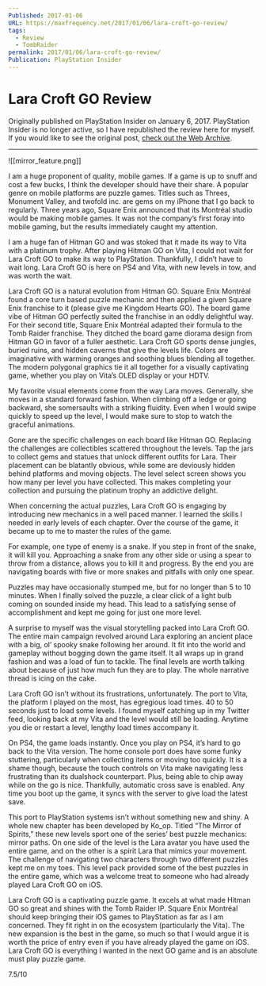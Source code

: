 ```yaml
---
Published: 2017-01-06
URL: https://maxfrequency.net/2017/01/06/lara-croft-go-review/
tags:
  - Review
  - TombRaider
permalink: 2017/01/06/lara-croft-go-review/
Publication: PlayStation Insider
---
```

# Lara Croft GO Review

Originally published on PlayStation Insider on January 6, 2017. PlayStation Insider is no longer active, so I have republished the review here for myself. If you would like to see the original post, [check out the Web Archive](http://web.archive.org/web/20170202141925/http://playstationinsider.com/2017/01/lara-croft-go-review/).

---

![[mirror_feature.png]]

I am a huge proponent of quality, mobile games. If a game is up to snuff and cost a few bucks, I think the developer should have their share. A popular genre on mobile platforms are puzzle games. Titles such as Threes, Monument Valley, and twofold inc. are gems on my iPhone that I go back to regularly. Three years ago, Square Enix announced that its Montréal studio would be making mobile games. It was not the company’s first foray into mobile gaming, but the results immediately caught my attention. 

I am a huge fan of Hitman GO and was stoked that it made its way to Vita with a platinum trophy. After playing Hitman GO on Vita, I could not wait for Lara Croft GO to make its way to PlayStation. Thankfully, I didn’t have to wait long. Lara Croft GO is here on PS4 and Vita, with new levels in tow, and was worth the wait.

Lara Croft GO is a natural evolution from Hitman GO. Square Enix Montréal found a core turn based puzzle mechanic and then applied a given Square Enix franchise to it (please give me Kingdom Hearts GO). The board game vibe of Hitman GO perfectly suited the franchise in an oddly delightful way. For their second title, Square Enix Montréal adapted their formula to the Tomb Raider franchise. They ditched the board game diorama design from Hitman GO in favor of a fuller aesthetic. Lara Croft GO sports dense jungles, buried ruins, and hidden caverns that give the levels life. Colors are imaginative with warming oranges and soothing blues blending all together. The modern polygonal graphics tie it all together for a visually captivating game, whether you play on Vita’s OLED display or your HDTV.

My favorite visual elements come from the way Lara moves. Generally, she moves in a standard forward fashion. When climbing off a ledge or going backward, she somersaults with a striking fluidity. Even when I would swipe quickly to speed up the level, I would make sure to stop to watch the graceful animations.

Gone are the specific challenges on each board like Hitman GO. Replacing the challenges are collectibles scattered throughout the levels. Tap the jars to collect gems and statues that unlock different outfits for Lara. Their placement can be blatantly obvious, while some are deviously hidden behind platforms and moving objects. The level select screen shows you how many per level you have collected. This makes completing your collection and pursuing the platinum trophy an addictive delight.

When concerning the actual puzzles, Lara Croft GO is engaging by introducing new mechanics in a well paced manner. I learned the skills I needed in early levels of each chapter. Over the course of the game, it became up to me to master the rules of the game. 

For example, one type of enemy is a snake. If you step in front of the snake, it will kill you. Approaching a snake from any other side or using a spear to throw from a distance, allows you to kill it and progress. By the end you are navigating boards with five or more snakes and pitfalls with only one spear. 

Puzzles may have occasionally stumped me, but for no longer than 5 to 10 minutes. When I finally solved the puzzle, a clear click of a light bulb coming on sounded inside my head. This lead to a satisfying sense of accomplishment and kept me going for just one more level.

A surprise to myself was the visual storytelling packed into Lara Croft GO. The entire main campaign revolved around Lara exploring an ancient place with a big, ol’ spooky snake following her around. It fit into the world and gameplay without bogging down the game itself. It all wraps up in grand fashion and was a load of fun to tackle. The final levels are worth talking about because of just how much fun they are to play. The whole narrative thread is icing on the cake.

Lara Croft GO isn’t without its frustrations, unfortunately. The port to Vita, the platform I played on the most, has egregious load times. 40 to 50 seconds just to load some levels. I found myself catching up in my Twitter feed, looking back at my Vita and the level would still be loading. Anytime you die or restart a level, lengthy load times accompany it.

On PS4, the game loads instantly. Once you play on PS4, it’s hard to go back to the Vita version. The home console port does have some funky stuttering, particularly when collecting items or moving too quickly. It is a shame though, because the touch controls on Vita make navigating less frustrating than its dualshock counterpart. Plus, being able to chip away while on the go is nice. Thankfully, automatic cross save is enabled. Any time you boot up the game, it syncs with the server to give load the latest save.

This port to PlayStation systems isn’t without something new and shiny. A whole new chapter has been developed by Ko_op. Titled “The Mirror of Spirits,” these new levels sport one of the series’ best puzzle mechanics: mirror paths. On one side of the level is the Lara avatar you have used the entire game, and on the other is a spirit Lara that mimics your movement. The challenge of navigating two characters through two different puzzles kept me on my toes. This level pack provided some of the best puzzles in the entire game, which was a welcome treat to someone who had already played Lara Croft GO on iOS.

Lara Croft GO is a captivating puzzle game. It excels at what made Hitman GO so great and shines with the Tomb Raider IP. Square Enix Montréal should keep bringing their iOS games to PlayStation as far as I am concerned. They fit right in on the ecosystem (particularly the Vita). The new expansion is the best in the game, so much so that I would argue it is worth the price of entry even if you have already played the game on iOS. Lara Croft GO is everything I wanted in the next GO game and is an absolute must play puzzle game.

7.5/10